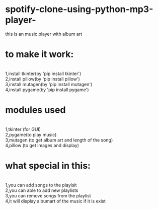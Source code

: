 # spotify-clone-using-python-mp3-player-
this is an music player with album art

<h1>to make it work:</h1><br>
1,install tkinter(by 'pip install tkinter')<br>
2,install pillow(by 'pip install pillow')<br>
3,install mutagen(by 'pip install mutagen')<br>
4,install pygame(by 'pip install pygame')<br>

<h1>modules used</h1><br>
1,tkinter (for GUI)<br>
2,pygame(to play music)<br>
3,mutagen (to get album art and length of the song)<br>
4,pillow (to get images and display)<br>

<h1>what special in this:</h1><br>
1,you can add songs to the playlsit<br>
2,you can able to add new playlists<br>
3,you can remove songs from the playlist<br>
4,it will display albumart of the music if it is exist<br>
